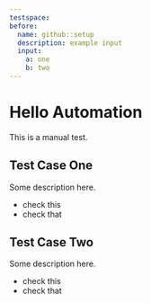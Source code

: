 ```yaml
---
testspace:
before:
  name: github::setup
  description: example input
  input: 
    a: one
    b: two
---
```


# Hello Automation
This is a manual test.

## Test Case One
Some description here.

* check this  
* check that

## Test Case Two
Some description here.

* check this
* check that